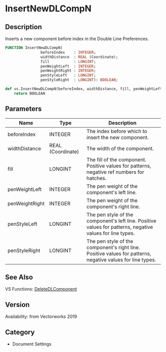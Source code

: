 # InsertNewDLCompN

## Description
Inserts a new component before index in the Double Line Preferences.

```pascal
FUNCTION InsertNewDLCompN(
				beforeIndex    : INTEGER;
				widthDistance  : REAL (Coordinate);
				fill           : LONGINT;
				penWeightLeft  : INTEGER;
				penWeightRight : INTEGER;
				penStyleLeft   : LONGINT;
				penStyleRight  : LONGINT): BOOLEAN;
```

```python
def vs.InsertNewDLCompN(beforeIndex, widthDistance, fill, penWeightLeft, penWeightRight, penStyleLeft, penStyleRight):
    return BOOLEAN
```

## Parameters
|Name|Type|Description|
|---|---|---|
|beforeIndex|INTEGER|The index before which to insert the new component.|
|widthDistance|REAL (Coordinate)|The width of the component.|
|fill|LONGINT|The fill of the component.  Positive values for patterns, negative ref numbers for hatches.|
|penWeightLeft|INTEGER|The pen weight of the component's left line.|
|penWeightRight|INTEGER|The pen weight of the component's right line.|
|penStyleLeft|LONGINT|The pen style of the component's left line.  Positive values for patterns, negative values for line types.|
|penStyleRight|LONGINT|The pen style of the component's right line.  Positive values for patterns, negative values for line types.|

## See Also
VS Functions:
[DeleteDLComponent](DeleteDLComponent.md)

## Version
Availability: from Vectorworks 2019

## Category
* Document Settings

